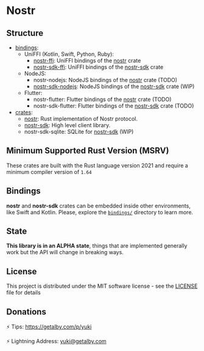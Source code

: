 # Nostr

## Structure

- [bindings](./bindings/):
    - UniFFI (Kotlin, Swift, Python, Ruby):
        * [nostr-ffi](./bindings/nostr-ffi/): UniFFI bindings of the [nostr][] crate
        * [nostr-sdk-ffi](./bindings/nostr-sdk-ffi/): UniFFI bindings of the [nostr-sdk][] crate
    - NodeJS:
        * nostr-nodejs: NodeJS bindings of the [nostr][] crate (TODO)
        * [nostr-sdk-nodejs](./bindings/nostr-sdk-nodejs/): NodeJS bindings of the [nostr-sdk][] crate (WIP)
    - Flutter:
        * nostr-flutter: Flutter bindings of the [nostr][] crate (TODO)
        * nostr-sdk-flutter: Flutter bindings of the [nostr-sdk][] crate (TODO)
- [crates](./crates/):
    - [nostr][]: Rust implementation of Nostr protocol.
    - [nostr-sdk][]: High level client library.
    - nostr-sdk-sqlite: SQLite for [nostr-sdk][] (WIP)

[nostr]: ./crates/nostr/
[nostr-sdk]: ./crates/nostr-sdk/

## Minimum Supported Rust Version (MSRV)

These crates are built with the Rust language version 2021 and require a minimum compiler version of `1.64`

## Bindings

**nostr** and **nostr-sdk** crates can be embedded inside other environments, like Swift and Kotlin. 
Please, explore the [`bindings/`](./bindings/) directory to learn more.

## State

**This library is in an ALPHA state**, things that are implemented generally work but the API will change in breaking ways.

## License

This project is distributed under the MIT software license - see the [LICENSE](LICENSE) file for details

## Donations

⚡ Tips: https://getalby.com/p/yuki

⚡ Lightning Address: yuki@getalby.com